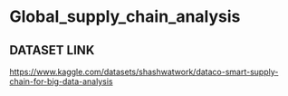 # Global_supply_chain_analysis
## DATASET LINK
https://www.kaggle.com/datasets/shashwatwork/dataco-smart-supply-chain-for-big-data-analysis 
